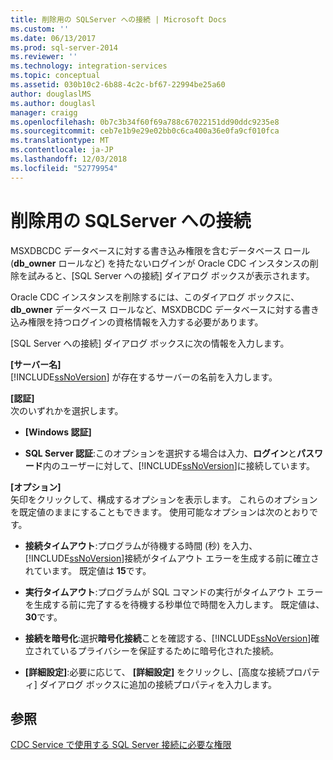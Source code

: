 ```yaml
---
title: 削除用の SQLServer への接続 | Microsoft Docs
ms.custom: ''
ms.date: 06/13/2017
ms.prod: sql-server-2014
ms.reviewer: ''
ms.technology: integration-services
ms.topic: conceptual
ms.assetid: 030b10c2-6b88-4c2c-bf67-22994be25a60
author: douglaslMS
ms.author: douglasl
manager: craigg
ms.openlocfilehash: 0b7c3b34f60f69a788c67022151dd90ddc9235e8
ms.sourcegitcommit: ceb7e1b9e29e02bb0c6ca400a36e0fa9cf010fca
ms.translationtype: MT
ms.contentlocale: ja-JP
ms.lasthandoff: 12/03/2018
ms.locfileid: "52779954"
---
```

# <a name="connection-to-sql-server-for-delete"></a>削除用の SQLServer への接続
  MSXDBCDC データベースに対する書き込み権限を含むデータベース ロール (**db_owner** ロールなど) を持たないログインが Oracle CDC インスタンスの削除を試みると、[SQL Server への接続] ダイアログ ボックスが表示されます。  
  
 Oracle CDC インスタンスを削除するには、このダイアログ ボックスに、 **db_owner** データベース ロールなど、MSXDBCDC データベースに対する書き込み権限を持つログインの資格情報を入力する必要があります。  
  
 [SQL Server への接続] ダイアログ ボックスに次の情報を入力します。  
  
 **[サーバー名]**  
 [!INCLUDE[ssNoVersion](../../includes/ssnoversion-md.md)] が存在するサーバーの名前を入力します。  
  
 **[認証]**  
 次のいずれかを選択します。  
  
-   **[Windows 認証]**  
  
-   **SQL Server 認証**:このオプションを選択する場合は入力、**ログイン**と**パスワード**内のユーザーに対して、[!INCLUDE[ssNoVersion](../../includes/ssnoversion-md.md)]に接続しています。  
  
 **[オプション]**  
 矢印をクリックして、構成するオプションを表示します。 これらのオプションを既定値のままにすることもできます。 使用可能なオプションは次のとおりです。  
  
-   **接続タイムアウト**:プログラムが待機する時間 (秒) を入力、[!INCLUDE[ssNoVersion](../../includes/ssnoversion-md.md)]接続がタイムアウト エラーを生成する前に確立されています。 既定値は **15**です。  
  
-   **実行タイムアウト**:プログラムが SQL コマンドの実行がタイムアウト エラーを生成する前に完了するを待機する秒単位で時間を入力します。 既定値は、 **30**です。  
  
-   **接続を暗号化**:選択**暗号化接続**ことを確認する、[!INCLUDE[ssNoVersion](../../includes/ssnoversion-md.md)]確立されているプライバシーを保証するために暗号化された接続。  
  
-   **[詳細設定]**:必要に応じて、 **[詳細設定]** をクリックし、[高度な接続プロパティ] ダイアログ ボックスに追加の接続プロパティを入力します。  
  
## <a name="see-also"></a>参照  
 [CDC Service で使用する SQL Server 接続に必要な権限](sql-server-connection-required-permissions-for-the-cdc-service.md)  
  
  

